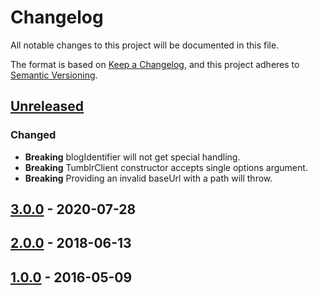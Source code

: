 # Changelog

All notable changes to this project will be documented in this file.

The format is based on [Keep a Changelog](https://keepachangelog.com/en/1.1.0/), and this project
adheres to [Semantic Versioning](https://semver.org/spec/v2.0.0.html).

## [Unreleased]

### Changed

- **Breaking** blogIdentifier will not get special handling.
- **Breaking** TumblrClient constructor accepts single options argument.
- **Breaking** Providing an invalid baseUrl with a path will throw.

## [3.0.0] - 2020-07-28

## [2.0.0] - 2018-06-13

## [1.0.0] - 2016-05-09

[unreleased]: https://github.com/tumblr/tumblr.js/compare/v3.0.1...HEAD
[3.0.0]: https://github.com/tumblr/tumblr.js/releases/tag/3.0.0
[2.0.0]: https://github.com/tumblr/tumblr.js/releases/tag/2.0.0
[1.0.0]: https://github.com/tumblr/tumblr.js/releases/tag/1.0.0
